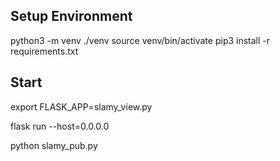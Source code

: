 ## Setup Environment

python3 -m venv ./venv
source venv/bin/activate
pip3 install -r requirements.txt

## Start

export FLASK_APP=slamy_view.py

flask run --host=0.0.0.0

python slamy_pub.py